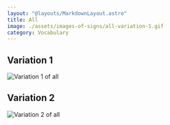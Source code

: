 ```yaml
---
layout: "@layouts/MarkdownLayout.astro"
title: All
image: ./assets/images-of-signs/all-variation-1.gif
category: Vocabulary
---
```


## Variation 1

![Variation 1 of all](@signs/all-variation-1.gif)

## Variation 2

![Variation 2 of all](@signs/all-variation-2.gif)
